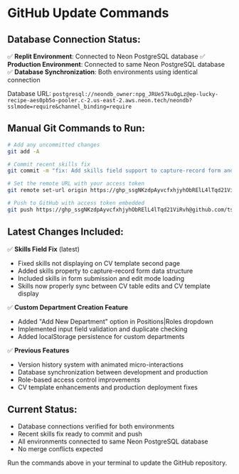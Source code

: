 # GitHub Update Commands

## Database Connection Status:
✅ **Replit Environment**: Connected to Neon PostgreSQL database
✅ **Production Environment**: Connected to same Neon PostgreSQL database  
✅ **Database Synchronization**: Both environments using identical connection

Database URL: `postgresql://neondb_owner:npg_JRUe57kuOgLz@ep-lucky-recipe-aes0pb5o-pooler.c-2.us-east-2.aws.neon.tech/neondb?sslmode=require&channel_binding=require`

## Manual Git Commands to Run:

```bash
# Add any uncommitted changes
git add -A

# Commit recent skills fix
git commit -m "fix: Add skills field support to capture-record form and fix CV template display"

# Set the remote URL with your access token
git remote set-url origin https://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@github.com/tsiemasilo/CVDatabase.git

# Push to GitHub with access token embedded
git push https://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@github.com/tsiemasilo/CVDatabase.git main
```

## Latest Changes Included:

✅ **Skills Field Fix** (latest)
- Fixed skills not displaying on CV template second page
- Added skills property to capture-record form data structure
- Included skills in form submission and edit mode loading
- Skills now properly sync between CV table edits and CV template display

✅ **Custom Department Creation Feature**
- Added "Add New Department" option in Positions|Roles dropdown
- Implemented input field validation and duplicate checking
- Added localStorage persistence for custom departments

✅ **Previous Features**
- Version history system with animated micro-interactions
- Database synchronization between development and production
- Role-based access control improvements
- CV template enhancements and production deployment fixes

## Current Status:
- Database connections verified for both environments
- Recent skills fix ready to commit and push
- All environments connected to same Neon PostgreSQL database
- No merge conflicts expected

Run the commands above in your terminal to update the GitHub repository.